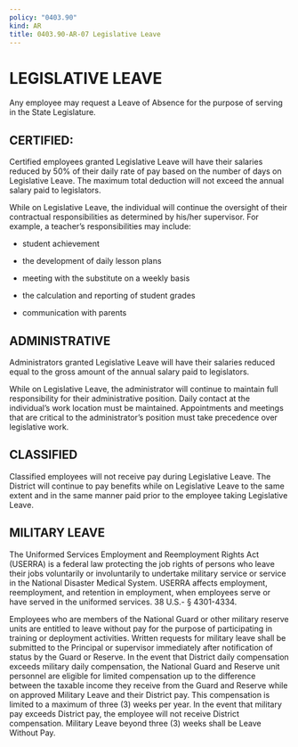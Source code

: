 ```yaml
---
policy: "0403.90"
kind: AR
title: 0403.90-AR-07 Legislative Leave
---
```


# LEGISLATIVE LEAVE

Any employee may request a Leave of Absence for the purpose of serving in the State Legislature.

## CERTIFIED:

Certified employees granted Legislative Leave will have their salaries reduced by 50% of their daily rate of pay based on the number of days on Legislative Leave. The maximum total deduction will not exceed the annual salary paid to legislators.

While on Legislative Leave, the individual will continue the oversight of their contractual responsibilities as determined by his/her supervisor. For example, a teacher’s responsibilities may include:

- student achievement

- the development of daily lesson plans

- meeting with the substitute on a weekly basis

- the calculation and reporting of student grades

- communication with parents

## ADMINISTRATIVE

Administrators granted Legislative Leave will have their salaries reduced equal to the gross amount of the annual salary paid to legislators.

While on Legislative Leave, the administrator will continue to maintain full responsibility for their administrative position. Daily contact at the individual’s work location must be maintained. Appointments and meetings that are critical to the administrator’s position must take precedence over legislative work.

## CLASSIFIED

Classified employees will not receive pay during Legislative Leave. The District will continue to pay benefits while on Legislative Leave to the same extent and in the same manner paid prior to the employee taking Legislative Leave.

## MILITARY LEAVE

The Uniformed Services Employment and Reemployment Rights Act (USERRA) is a federal law protecting the job rights of persons who leave their jobs voluntarily or involuntarily to undertake military service or service in the National Disaster Medical System. USERRA affects employment, reemployment, and retention in employment, when employees serve or have served in the uniformed services. 38 U.S.- § 4301-4334.

Employees who are members of the National Guard or other military reserve units are entitled to leave without pay for the purpose of participating in training or deployment activities. Written requests for military leave shall be submitted to the Principal or supervisor immediately after notification of status by the Guard or Reserve. In the event that District daily compensation exceeds military daily compensation, the National Guard and Reserve unit personnel are eligible for limited compensation up to the difference between the taxable income they receive from the Guard and Reserve while on approved Military Leave and their District pay. This compensation is limited to a maximum of three (3) weeks per year. In the event that military pay exceeds District pay, the employee will not receive District compensation. Military Leave beyond three (3) weeks shall be Leave Without Pay.
